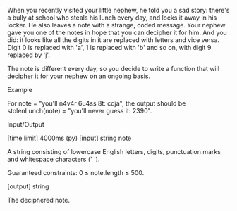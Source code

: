 When you recently visited your little nephew, he told you a sad story: there's a bully at school who steals his lunch every day, and locks it away in his locker. He also leaves a note with a strange, coded message. Your nephew gave you one of the notes in hope that you can decipher it for him. And you did: it looks like all the digits in it are replaced with letters and vice versa. Digit 0 is replaced with 'a', 1 is replaced with 'b' and so on, with digit 9 replaced by 'j'.

The note is different every day, so you decide to write a function that will decipher it for your nephew on an ongoing basis.

Example

For note = "you'll n4v4r 6u4ss 8t: cdja", the output should be
stolenLunch(note) = "you'll never guess it: 2390".

Input/Output

[time limit] 4000ms (py)
[input] string note

A string consisting of lowercase English letters, digits, punctuation marks and whitespace characters (' ').

Guaranteed constraints:
0 ≤ note.length ≤ 500.

[output] string

The deciphered note.
